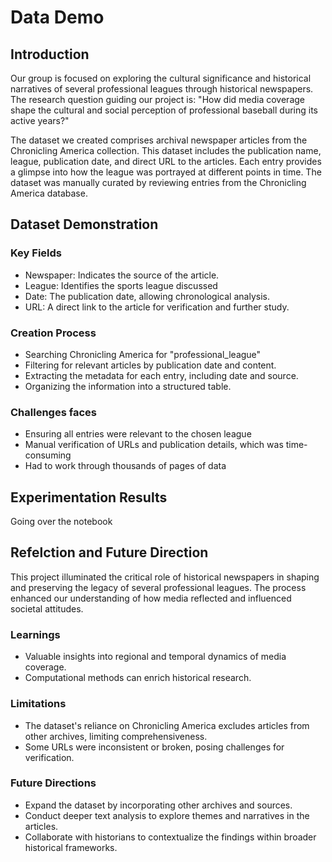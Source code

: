 # Data Demo

## Introduction
Our group is focused on exploring the cultural significance and historical narratives of several professional leagues through historical newspapers. The research question guiding our project is: "How did media coverage shape the cultural and social perception of professional baseball during its active years?"

The dataset we created comprises archival newspaper articles from the Chronicling America collection. This dataset includes the publication name, league, publication date, and direct URL to the articles. Each entry provides a glimpse into how the league was portrayed at different points in time. The dataset was manually curated by reviewing entries from the Chronicling America database.

## Dataset Demonstration

### Key Fields

- Newspaper: Indicates the source of the article.
- League: Identifies the sports league discussed
- Date: The publication date, allowing chronological analysis.
- URL: A direct link to the article for verification and further study.

### Creation Process

- Searching Chronicling America for "professional_league"
- Filtering for relevant articles by publication date and content.
- Extracting the metadata for each entry, including date and source.
- Organizing the information into a structured table.

### Challenges faces

- Ensuring all entries were relevant to the chosen league
- Manual verification of URLs and publication details, which was time-consuming
- Had to work through thousands of pages of data


## Experimentation Results
Going over the notebook

## Refelction and Future Direction
This project illuminated the critical role of historical newspapers in shaping and preserving the legacy of several professional leagues. The process enhanced our understanding of how media reflected and influenced societal attitudes.

### Learnings

- Valuable insights into regional and temporal dynamics of media coverage.
- Computational methods can enrich historical research.

### Limitations

- The dataset's reliance on Chronicling America excludes articles from other archives, limiting comprehensiveness.
- Some URLs were inconsistent or broken, posing challenges for verification.

### Future Directions

- Expand the dataset by incorporating other archives and sources.
- Conduct deeper text analysis to explore themes and narratives in the articles.
- Collaborate with historians to contextualize the findings within broader historical frameworks.

